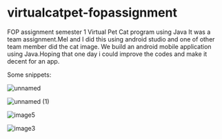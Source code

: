 # virtualcatpet-fopassignment
FOP assignment semester 1
Virtual Pet Cat program using Java
It was a team assignment.Mel and I did this using android studio and one of other team member did the cat image.
We build an android mobile application using Java.Hoping that one day i could improve the codes and make it decent for an app.

Some snippets:


![unnamed](https://user-images.githubusercontent.com/61441363/98384632-fdc32d80-2088-11eb-8923-d85e04e6db83.jpg)


![unnamed (1)](https://user-images.githubusercontent.com/61441363/98384671-09165900-2089-11eb-8ade-9206687a4bda.jpg)


![image5](https://user-images.githubusercontent.com/61441363/98384698-0f0c3a00-2089-11eb-97d2-b8c11825ccbe.jpg)


![image3](https://user-images.githubusercontent.com/61441363/98384711-12072a80-2089-11eb-8e93-5358559b5b78.jpg)
